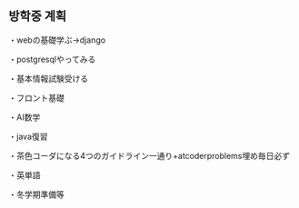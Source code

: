 ## 방학중 계획
・webの基礎学ぶ→django

・postgresqlやってみる

・基本情報試験受ける

・フロント基礎

・AI数学

・java復習

・茶色コーダになる4つのガイドライン一通り+atcoderproblems埋め毎日必ず

・英単語

・冬学期準備等
